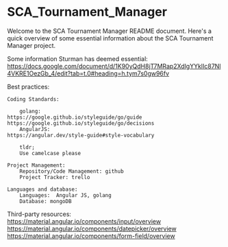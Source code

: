 # SCA_Tournament_Manager

Welcome to the SCA Tournament Manager README document. Here's a quick overview of some essential
information about the SCA Tournament Manager project.

Some information Sturman has deemed essential:
https://docs.google.com/document/d/1K90yQdH8jT7MRap2XdlgYYklIc87Nl4VKRE1OezGb_4/edit?tab=t.0#heading=h.tym7s0gw96fv

Best practices:

    Coding Standards:
    
        golang:
    https://google.github.io/styleguide/go/guide
    https://google.github.io/styleguide/go/decisions
        AngularJS:
    https://angular.dev/style-guide#style-vocabulary

        tldr;
        Use camelcase please

    Project Management:
        Repository/Code Management: github
        Project Tracker: trello
    
    Languages and database:
        Languages:  Angular JS, golang
        Database: mongoDB

Third-party resources:
    https://material.angular.io/components/input/overview
    https://material.angular.io/components/datepicker/overview
    https://material.angular.io/components/form-field/overview